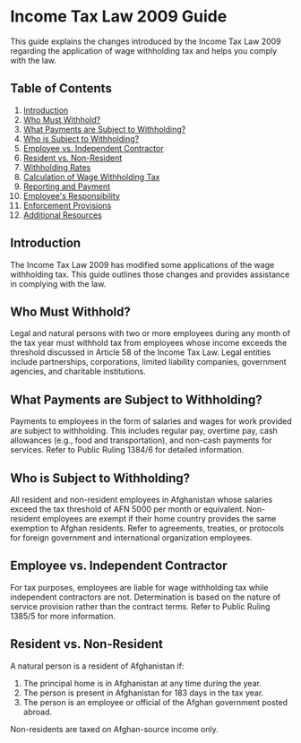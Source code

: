 # Income Tax Law 2009 Guide

This guide explains the changes introduced by the Income Tax Law 2009 regarding the application of wage withholding tax and helps you comply with the law.

## Table of Contents
1. [Introduction](#introduction)
2. [Who Must Withhold?](#who-must-withhold)
3. [What Payments are Subject to Withholding?](#what-payments-are-subject-to-withholding)
4. [Who is Subject to Withholding?](#who-is-subject-to-withholding)
5. [Employee vs. Independent Contractor](#employee-vs-independent-contractor)
6. [Resident vs. Non-Resident](#resident-vs-non-resident)
7. [Withholding Rates](#withholding-rates)
8. [Calculation of Wage Withholding Tax](#calculation-of-wage-withholding-tax)
9. [Reporting and Payment](#reporting-and-payment)
10. [Employee's Responsibility](#employees-responsibility)
11. [Enforcement Provisions](#enforcement-provisions)
12. [Additional Resources](#additional-resources)

## Introduction
The Income Tax Law 2009 has modified some applications of the wage withholding tax. This guide outlines those changes and provides assistance in complying with the law.

## Who Must Withhold?
Legal and natural persons with two or more employees during any month of the tax year must withhold tax from employees whose income exceeds the threshold discussed in Article 58 of the Income Tax Law. Legal entities include partnerships, corporations, limited liability companies, government agencies, and charitable institutions.

## What Payments are Subject to Withholding?
Payments to employees in the form of salaries and wages for work provided are subject to withholding. This includes regular pay, overtime pay, cash allowances (e.g., food and transportation), and non-cash payments for services. Refer to Public Ruling 1384/6 for detailed information.

## Who is Subject to Withholding?
All resident and non-resident employees in Afghanistan whose salaries exceed the tax threshold of AFN 5000 per month or equivalent. Non-resident employees are exempt if their home country provides the same exemption to Afghan residents. Refer to agreements, treaties, or protocols for foreign government and international organization employees.

## Employee vs. Independent Contractor
For tax purposes, employees are liable for wage withholding tax while independent contractors are not. Determination is based on the nature of service provision rather than the contract terms. Refer to Public Ruling 1385/5 for more information.

## Resident vs. Non-Resident
A natural person is a resident of Afghanistan if:
1. The principal home is in Afghanistan at any time during the year.
2. The person is present in Afghanistan for 183 days in the tax year.
3. The person is an employee or official of the Afghan government posted abroad.

Non-residents are taxed on Afghan-source income only.


